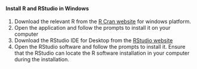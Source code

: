 #### Install R and RStudio in Windows
1. Download the relevant R from the [R Cran website](https://cran.r-project.org/) for windows platform.
2. Open the application and follow the prompts to install it on your computer
3. Download the RStudio IDE for Desktop from the [RStudio website](https://rstudio.com/products/rstudio/)
4. Open the RStudio software and follow the prompts to install it. Ensure that the RStudio can locate the R software installation in your computer during the installation.
